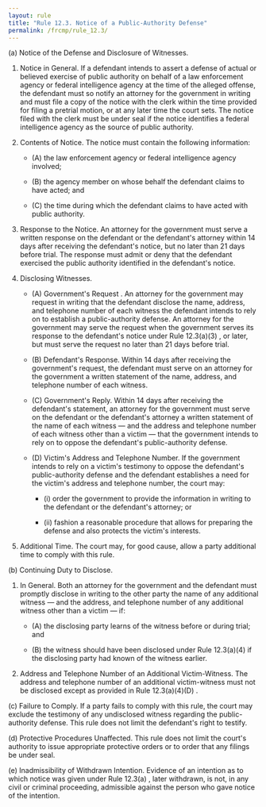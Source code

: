```yaml
---
layout: rule
title: "Rule 12.3. Notice of a Public-Authority Defense"
permalink: /frcmp/rule_12.3/
---
```


(a) Notice of the Defense and Disclosure of Witnesses.


1. Notice in General. If a defendant intends to assert a defense of actual or believed exercise of public authority on behalf of a law enforcement agency or federal intelligence agency at the time of the alleged offense, the defendant must so notify an attorney for the government in writing and must file a copy of the notice with the clerk within the time provided for filing a pretrial motion, or at any later time the court sets. The notice filed with the clerk must be under seal if the notice identifies a federal intelligence agency as the source of public authority.


2. Contents of Notice. The notice must contain the following information:


    - (A) the law enforcement agency or federal intelligence agency involved;


    - (B) the agency member on whose behalf the defendant claims to have acted; and


    - (C) the time during which the defendant claims to have acted with public authority.


3. Response to the Notice. An attorney for the government must serve a written response on the defendant or the defendant's attorney within 14 days after receiving the defendant's notice, but no later than 21 days before trial. The response must admit or deny that the defendant exercised the public authority identified in the defendant's notice.


4. Disclosing Witnesses.


    - (A) Government's Request . An attorney for the government may request in writing that the defendant disclose the name, address, and telephone number of each witness the defendant intends to rely on to establish a public-authority defense. An attorney for the government may serve the request when the government serves its response to the defendant's notice under Rule 12.3(a)(3) , or later, but must serve the request no later than 21 days before trial.


    - (B) Defendant's Response. Within 14 days after receiving the government's request, the defendant must serve on an attorney for the government a written statement of the name, address, and telephone number of each witness.


    - (C) Government's Reply. Within 14 days after receiving the defendant's statement, an attorney for the government must serve on the defendant or the defendant's attorney a written statement of the name of each witness — and the address and telephone number of each witness other than a victim — that the government intends to rely on to oppose the defendant's public-authority defense.


    - (D) Victim's Address and Telephone Number. If the government intends to rely on a victim's testimony to oppose the defendant's public-authority defense and the defendant establishes a need for the victim's address and telephone number, the court may:


        - (i) order the government to provide the information in writing to the defendant or the defendant's attorney; or


        - (ii) fashion a reasonable procedure that allows for preparing the defense and also protects the victim's interests.


5. Additional Time. The court may, for good cause, allow a party additional time to comply with this rule.


(b) Continuing Duty to Disclose.


1. In General. Both an attorney for the government and the defendant must promptly disclose in writing to the other party the name of any additional witness — and the address, and telephone number of any additional witness other than a victim — if:


    - (A) the disclosing party learns of the witness before or during trial; and


    - (B) the witness should have been disclosed under Rule 12.3(a)(4) if the disclosing party had known of the witness earlier.


2. Address and Telephone Number of an Additional Victim-Witness. The address and telephone number of an additional victim-witness must not be disclosed except as provided in Rule 12.3(a)(4)(D) .


(c) Failure to Comply. If a party fails to comply with this rule, the court may exclude the testimony of any undisclosed witness regarding the public-authority defense. This rule does not limit the defendant's right to testify.


(d) Protective Procedures Unaffected. This rule does not limit the court's authority to issue appropriate protective orders or to order that any filings be under seal.


(e) Inadmissibility of Withdrawn Intention. Evidence of an intention as to which notice was given under Rule 12.3(a) , later withdrawn, is not, in any civil or criminal proceeding, admissible against the person who gave notice of the intention.
